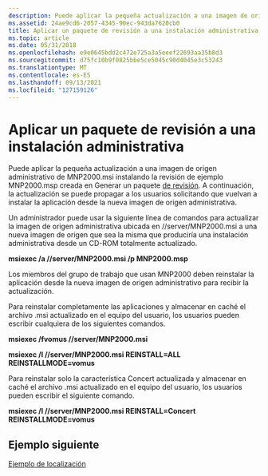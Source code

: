 ```yaml
---
description: Puede aplicar la pequeña actualización a una imagen de origen administrativa de MNP2000.msi instalando la revisión de ejemplo MNP2000.msp creada en Generar un paquete de revisión.
ms.assetid: 24ae9cd6-2057-4345-90ec-943da7620cb0
title: Aplicar un paquete de revisión a una instalación administrativa
ms.topic: article
ms.date: 05/31/2018
ms.openlocfilehash: e9e0645bdd2c472e725a3a5eeef22693aa35b8d3
ms.sourcegitcommit: d75fc10b9f0825bbe5ce5045c90d4045e3c53243
ms.translationtype: MT
ms.contentlocale: es-ES
ms.lasthandoff: 09/13/2021
ms.locfileid: "127159126"
---
```

# <a name="applying-a-patch-package-to-an-administrative-installation"></a>Aplicar un paquete de revisión a una instalación administrativa

Puede aplicar la pequeña actualización a una imagen de origen administrativo de MNP2000.msi instalando la revisión de ejemplo MNP2000.msp creada en Generar un paquete [de revisión](generating-a-patch-package.md). A continuación, la actualización se puede propagar a los usuarios solicitando que vuelvan a instalar la aplicación desde la nueva imagen de origen administrativa.

Un administrador puede usar la siguiente línea de comandos para actualizar la imagen de origen administrativa ubicada en //server/MNP2000.msi a una nueva imagen de origen que sea la misma que produciría una instalación administrativa desde un CD-ROM totalmente actualizado.

**msiexec /a //server/MNP2000.msi /p MNP2000.msp**

Los miembros del grupo de trabajo que usan MNP2000 deben reinstalar la aplicación desde la nueva imagen de origen administrativo para recibir la actualización.

Para reinstalar completamente las aplicaciones y almacenar en caché el archivo .msi actualizado en el equipo del usuario, los usuarios pueden escribir cualquiera de los siguientes comandos.

**msiexec /fvomus //server/MNP2000.msi**

**msiexec /I //server/MNP2000.msi REINSTALL=ALL REINSTALLMODE=vomus**

Para reinstalar solo la característica Concert actualizada y almacenar en caché el archivo .msi actualizado en el equipo del usuario, los usuarios pueden escribir el siguiente comando.

**msiexec /I //server/MNP2000.msi REINSTALL=Concert REINSTALLMODE=vomus**

## <a name="next-example"></a>Ejemplo siguiente

[Ejemplo de localización](a-localization-example.md)

 

 



